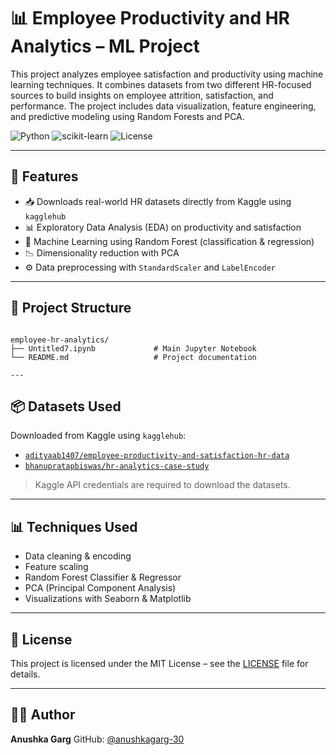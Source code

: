 # 📊 Employee Productivity and HR Analytics – ML Project

This project analyzes employee satisfaction and productivity using machine learning techniques. It combines datasets from two different HR-focused sources to build insights on employee attrition, satisfaction, and performance. The project includes data visualization, feature engineering, and predictive modeling using Random Forests and PCA.

![Python](https://img.shields.io/badge/Python-3.8+-blue.svg)
![scikit-learn](https://img.shields.io/badge/Scikit--Learn-1.3+-orange)
![License](https://img.shields.io/badge/License-MIT-green)

---

## 🚀 Features

- 📥 Downloads real-world HR datasets directly from Kaggle using `kagglehub`
- 📊 Exploratory Data Analysis (EDA) on productivity and satisfaction
- 🧠 Machine Learning using Random Forest (classification & regression)
- 📉 Dimensionality reduction with PCA
- ⚙️ Data preprocessing with `StandardScaler` and `LabelEncoder`

---

## 📁 Project Structure

```

employee-hr-analytics/
├── Untitled7.ipynb             # Main Jupyter Notebook
└── README.md                   # Project documentation

---
```

## 📦 Datasets Used

Downloaded from Kaggle using `kagglehub`:

* [`adityaab1407/employee-productivity-and-satisfaction-hr-data`](https://www.kaggle.com/datasets/adityaab1407/employee-productivity-and-satisfaction-hr-data)
* [`bhanupratapbiswas/hr-analytics-case-study`](https://www.kaggle.com/datasets/bhanupratapbiswas/hr-analytics-case-study)

> Kaggle API credentials are required to download the datasets.

---

## 📊 Techniques Used

* Data cleaning & encoding
* Feature scaling
* Random Forest Classifier & Regressor
* PCA (Principal Component Analysis)
* Visualizations with Seaborn & Matplotlib

---

## 📄 License

This project is licensed under the MIT License – see the [LICENSE](LICENSE) file for details.

---

## 👩‍💻 Author

**Anushka Garg**
GitHub: [@anushkagarg-30](https://github.com/anushkagarg-30)
